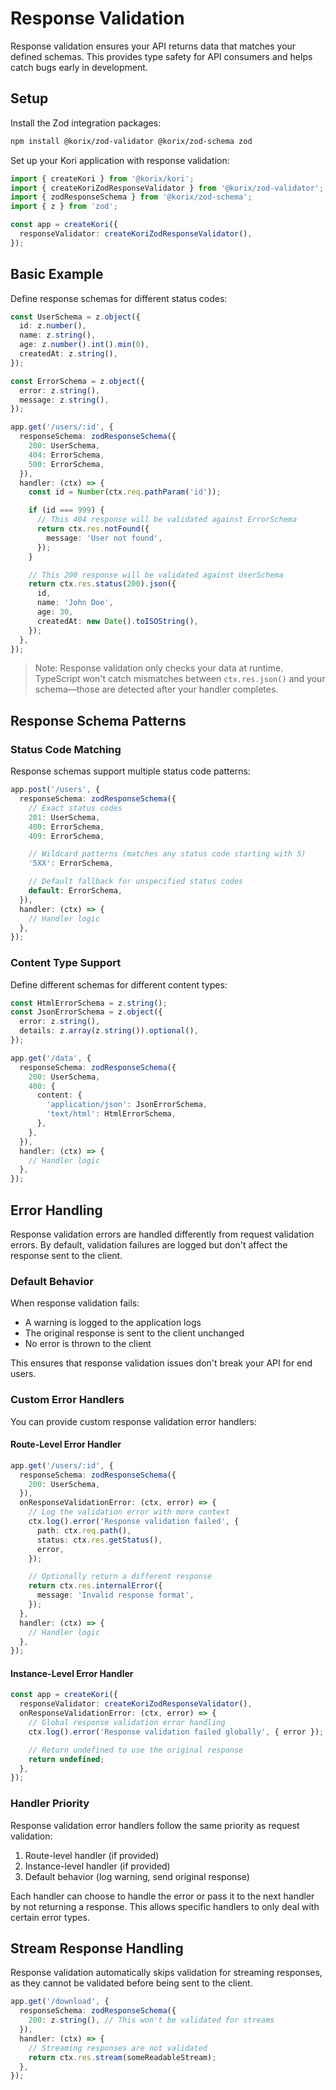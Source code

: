 # Response Validation

Response validation ensures your API returns data that matches your defined schemas. This provides type safety for API consumers and helps catch bugs early in development.

## Setup

Install the Zod integration packages:

```bash
npm install @korix/zod-validator @korix/zod-schema zod
```

Set up your Kori application with response validation:

```typescript
import { createKori } from '@korix/kori';
import { createKoriZodResponseValidator } from '@korix/zod-validator';
import { zodResponseSchema } from '@korix/zod-schema';
import { z } from 'zod';

const app = createKori({
  responseValidator: createKoriZodResponseValidator(),
});
```

## Basic Example

Define response schemas for different status codes:

```typescript
const UserSchema = z.object({
  id: z.number(),
  name: z.string(),
  age: z.number().int().min(0),
  createdAt: z.string(),
});

const ErrorSchema = z.object({
  error: z.string(),
  message: z.string(),
});

app.get('/users/:id', {
  responseSchema: zodResponseSchema({
    200: UserSchema,
    404: ErrorSchema,
    500: ErrorSchema,
  }),
  handler: (ctx) => {
    const id = Number(ctx.req.pathParam('id'));

    if (id === 999) {
      // This 404 response will be validated against ErrorSchema
      return ctx.res.notFound({
        message: 'User not found',
      });
    }

    // This 200 response will be validated against UserSchema
    return ctx.res.status(200).json({
      id,
      name: 'John Doe',
      age: 30,
      createdAt: new Date().toISOString(),
    });
  },
});
```

> Note: Response validation only checks your data at runtime. TypeScript won't catch mismatches between `ctx.res.json()` and your schema—those are detected after your handler completes.

## Response Schema Patterns

### Status Code Matching

Response schemas support multiple status code patterns:

```typescript
app.post('/users', {
  responseSchema: zodResponseSchema({
    // Exact status codes
    201: UserSchema,
    400: ErrorSchema,
    409: ErrorSchema,

    // Wildcard patterns (matches any status code starting with 5)
    '5XX': ErrorSchema,

    // Default fallback for unspecified status codes
    default: ErrorSchema,
  }),
  handler: (ctx) => {
    // Handler logic
  },
});
```

### Content Type Support

Define different schemas for different content types:

```typescript
const HtmlErrorSchema = z.string();
const JsonErrorSchema = z.object({
  error: z.string(),
  details: z.array(z.string()).optional(),
});

app.get('/data', {
  responseSchema: zodResponseSchema({
    200: UserSchema,
    400: {
      content: {
        'application/json': JsonErrorSchema,
        'text/html': HtmlErrorSchema,
      },
    },
  }),
  handler: (ctx) => {
    // Handler logic
  },
});
```

## Error Handling

Response validation errors are handled differently from request validation errors. By default, validation failures are logged but don't affect the response sent to the client.

### Default Behavior

When response validation fails:

- A warning is logged to the application logs
- The original response is sent to the client unchanged
- No error is thrown to the client

This ensures that response validation issues don't break your API for end users.

### Custom Error Handlers

You can provide custom response validation error handlers:

#### Route-Level Error Handler

```typescript
app.get('/users/:id', {
  responseSchema: zodResponseSchema({
    200: UserSchema,
  }),
  onResponseValidationError: (ctx, error) => {
    // Log the validation error with more context
    ctx.log().error('Response validation failed', {
      path: ctx.req.path(),
      status: ctx.res.getStatus(),
      error,
    });

    // Optionally return a different response
    return ctx.res.internalError({
      message: 'Invalid response format',
    });
  },
  handler: (ctx) => {
    // Handler logic
  },
});
```

#### Instance-Level Error Handler

```typescript
const app = createKori({
  responseValidator: createKoriZodResponseValidator(),
  onResponseValidationError: (ctx, error) => {
    // Global response validation error handling
    ctx.log().error('Response validation failed globally', { error });

    // Return undefined to use the original response
    return undefined;
  },
});
```

### Handler Priority

Response validation error handlers follow the same priority as request validation:

1. Route-level handler (if provided)
2. Instance-level handler (if provided)
3. Default behavior (log warning, send original response)

Each handler can choose to handle the error or pass it to the next handler by not returning a response. This allows specific handlers to only deal with certain error types.

## Stream Response Handling

Response validation automatically skips validation for streaming responses, as they cannot be validated before being sent to the client.

```typescript
app.get('/download', {
  responseSchema: zodResponseSchema({
    200: z.string(), // This won't be validated for streams
  }),
  handler: (ctx) => {
    // Streaming responses are not validated
    return ctx.res.stream(someReadableStream);
  },
});
```
